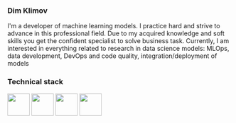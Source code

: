 ### Dim Klimov 
 
I'm a developer of machine learning models. I practice hard and strive to advance in this professional field. Due to my acquired knowledge and soft skills you get the confident specialist to solve business task. Currently, I am interested in everything related to research in data science models: MLOps, data development, DevOps and code quality, integration/deployment of models 
 
### Technical stack  
 
<code><img height="50" src="https://www.vectorlogo.zone/logos/python/python-ar21.svg"></code> 
<code><img height="50" src="https://www.vectorlogo.zone/logos/mysql/mysql-ar21.svg"></code> 
<code><img height="50" src="https://www.vectorlogo.zone/logos/tensorflow/tensorflow-ar21.svg"></code> 
<code><img height="50" src="https://www.vectorlogo.zone/logos/docker/docker-ar21.svg"></code> 
<!-- 
<code><img height="50" src="https://www.vectorlogo.zone/logos/linux/linux-ar21.svg"></code> 
<code><img height="50" src="https://www.vectorlogo.zone/logos/google_cloud/google_cloud-ar21.svg"></code> 
<code><img height="50" src="https://www.vectorlogo.zone/logos/google_cloud_run/google_cloud_run-ar21.svg"></code> 
<code><img height="50" src="https://www.vectorlogo.zone/logos/amazon_aws/amazon_aws-ar21.svg"></code> 
<code><img height="50" src="https://www.vectorlogo.zone/logos/influxdata/influxdata-ar21.svg"></code> 
<code><img height="50" src="https://www.vectorlogo.zone/logos/mongodb/mongodb-ar21.svg"></code> 
<code><img height="50" src="https://www.vectorlogo.zone/logos/jenkins/jenkins-ar21.svg"></code> 
<code><img height="50" src="https://www.vectorlogo.zone/logos/w3_html5/w3_html5-ar21.svg"></code> 
<code><img height="50" src="https://www.vectorlogo.zone/logos/r-project/r-project-ar21.svg"></code> 
<code><img height="50" src="https://www.vectorlogo.zone/logos/ni_labview/ni_labview-ar21.svg"></code> 
<code><img height="50" src="https://www.vectorlogo.zone/logos/gnu_bash/gnu_bash-ar21.svg"></code> 
<code><img height="50" src="https://www.vectorlogo.zone/logos/microsoft_azure/microsoft_azure-ar21.svg"></code> 
<code><img height="50" src="https://www.vectorlogo.zone/logos/azurecontainerregistry/azurecontainerregistry-ar21.svg"></code> 
<code><img height="50" src="https://www.vectorlogo.zone/logos/kotlinlang/kotlinlang-ar21.svg"></code>
